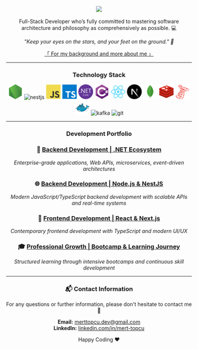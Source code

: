 <!-- Animated Hey!  -->
<div align="center">
<img src="https://readme-typing-svg.demolab.com?font=Inconsolata&weight=500&size=50&duration=2200&pause=0&color=E8765C&center=true&vCenter=true&multiline=true&repeat=false&random=false&width=1300&height=140&lines=Hey+there!;I+am+Mert.+Pleasure+to+having+you!" width="70%" />

<!-- Bio  -->
<p align="center">
Full-Stack Developer who’s fully committed to mastering software architecture and philosophy as comprehensively as possible. 💻
</p>

<p align="center">
    <i>"Keep your eyes on the stars, and your feet on the ground." 🔭 </i>
</p>

<!-- My link.tr direction  -->
<p align="center">
    <a href="https://linktr.ee/mert_topcu" target="_blank">「 For my background and more about me 」</a>
</p>

---

<!-- Technology icons part -->
<h3 align="center">Technology Stack</h3>
<p align="center">
<!-- Backend Technologies -->
<img src="https://raw.githubusercontent.com/devicons/devicon/master/icons/nodejs/nodejs-original.svg" alt="nodejs" title="Node.js" width="40" height="40"/>
<img src="https://www.vectorlogo.zone/logos/nestjs/nestjs-icon.svg" alt="nestjs" title="NestJS" width="40" height="40"/>
<img src="https://raw.githubusercontent.com/devicons/devicon/master/icons/javascript/javascript-original.svg" alt="javascript" title="JavaScript" width="40" height="40"/>
<img src="https://raw.githubusercontent.com/devicons/devicon/master/icons/typescript/typescript-original.svg" alt="typescript" title="TypeScript" width="40" height="40"/>
<img src="https://raw.githubusercontent.com/devicons/devicon/master/icons/dotnetcore/dotnetcore-original.svg" alt="dotnetcore" title=".NET Core" width="40" height="40"/>
<img src="https://raw.githubusercontent.com/devicons/devicon/master/icons/csharp/csharp-original.svg" alt="csharp" title="C#" width="40" height="40"/>
<!-- Frontend Technologies -->
<img src="https://raw.githubusercontent.com/devicons/devicon/master/icons/react/react-original.svg" alt="react" title="React" width="40" height="40"/>
<img src="https://raw.githubusercontent.com/devicons/devicon/master/icons/nextjs/nextjs-original.svg" alt="nextjs" title="Next.js" width="40" height="40"/>
<!-- Databases & Tools -->
<img src="https://raw.githubusercontent.com/devicons/devicon/master/icons/mongodb/mongodb-original.svg" alt="mongodb" title="MongoDB" width="40" height="40"/>
<img src="https://raw.githubusercontent.com/devicons/devicon/master/icons/redis/redis-original.svg" alt="redis" title="Redis" width="40" height="40"/>
<img src="https://raw.githubusercontent.com/devicons/devicon/master/icons/microsoftsqlserver/microsoftsqlserver-plain.svg" alt="mssql" title="SQL Server" width="40" height="40"/>
<img src="https://raw.githubusercontent.com/devicons/devicon/master/icons/docker/docker-original.svg" alt="docker" title="Docker" width="40" height="40"/>
<img src="https://www.vectorlogo.zone/logos/apache_kafka/apache_kafka-icon.svg" alt="kafka" title="Apache Kafka" width="40" height="40"/>
<img src="https://www.vectorlogo.zone/logos/git-scm/git-scm-icon.svg" alt="git" title="Git" width="40" height="40"/>
</p>

---

<h3 align="center">Development Portfolio</h3>

<div align="center">

### 🏢 [Backend Development | .NET Ecosystem](https://github.com/users/Chessfull/projects/3)
*Enterprise-grade applications, Web APIs, microservices, event-driven architectures*

### 🌐 [Backend Development | Node.js & NestJS](https://github.com/users/Chessfull/projects/5)
*Modern JavaScript/TypeScript backend development with scalable APIs and real-time systems*

### 🎨 [Frontend Development | React & Next.js](https://github.com/users/Chessfull/projects/4)
*Contemporary frontend development with TypeScript and modern UI/UX*

### 🎓 [Professional Growth | Bootcamp & Learning Journey](https://github.com/users/Chessfull/projects/6)
*Structured learning through intensive bootcamps and continuous skill development*

</div>

---

<!-- Contact information part  -->
### 📬 Contact Information

For any questions or further information, please don't hesitate to contact me 🙏

**Email:** merttopcu.dev@gmail.com  
**LinkedIn:** [linkedin.com/in/mert-topcu](https://www.linkedin.com/in/mert-topcu/)

Happy Coding ❤️

<!--Github Api Statistics 

    <a href="https://github.com/Chessfull" style="flex: 1; text-align: center;">
        <img src="https://github-readme-streak-stats.herokuapp.com/?user=Chessfull&theme=radical&border=7F3FBF&background=0D1117" alt="GitHub streak"style="max-height: 10px; width: 40%;">
    </a>
<a href="https://github.com/Chessfull" style="flex: 1; text-align: center;">
        <img src="https://denvercoder1-github-readme-stats.vercel.app/api/top-langs/?username=Chessfull&langs_count=8&layout=compact&theme=react&border_color=7F3FBF&bg_color=0D1117&title_color=F85D7F&icon_color=F8D866" alt="Top Languages" height="130px" width= 40%;>
    </a> -->
 

<!--
**Chessfull/Chessfull** is a ✨ _special_ ✨ repository because its `README.md` (this file) appears on your GitHub profile.

Here are some ideas to get you started:

- 🔭 I'm currently working on ...
- 🌱 I'm currently learning ...
- 👯 I'm looking to collaborate on ...
- 🤔 I'm looking for help with ...
- 💬 Ask me about ...
- 📫 How to reach me: ...
- 😄 Pronouns: ...
- ⚡ Fun fact: ...
-->
